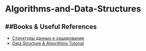 # Algorithms-and-Data-Structures

##Books & Useful References
- 
- [Структуры данных и хэширование](http://algolist.manual.ru/ds/)
- [Data Structure & Algorithms Tutorial](http://www.tutorialspoint.com/data_structures_algorithms/index.htm)
